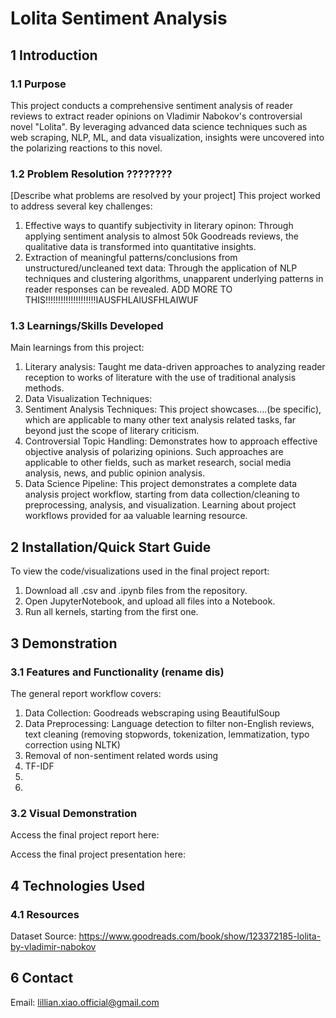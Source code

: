 # Lolita Sentiment Analysis
## 1 Introduction
### 1.1 Purpose
This project conducts a comprehensive sentiment analysis of reader reviews to extract reader opinions on Vladimir Nabokov's controversial novel "Lolita". By leveraging advanced data science techniques such as web scraping, NLP, ML, and data visualization, insights were uncovered into the polarizing reactions to this novel.


### 1.2 Problem Resolution ????????
[Describe what problems are resolved by your project]
This project worked to address several key challenges:
1. Effective ways to quantify subjectivity in literary opinon: Through applying sentiment analysis to almost 50k Goodreads reviews, the qualitative data is transformed into quantitative insights.
2. Extraction of meaningful patterns/conclusions from unstructured/uncleaned text data: Through the application of NLP techniques and clustering algorithms, unapparent underlying patterns in reader responses can be revealed.
ADD MORE TO THIS!!!!!!!!!!!!!!!!!!!!IAUSFHLAIUSFHLAIWUF

### 1.3 Learnings/Skills Developed
Main learnings from this project:
1. Literary analysis: Taught me data-driven approaches to analyzing reader reception to works of literature with the use of traditional analysis methods.
2. Data Visualization Techniques:
3. Sentiment Analysis Techniques: This project showcases....(be specific), which are applicable to many other text analysis related tasks, far beyond just the scope of literary criticism.
4. Controversial Topic Handling: Demonstrates how to approach effective objective analysis of polarizing opinions. Such approaches are applicable to other fields, such as market research, social media analysis, news, and public opinion analysis.
5. Data Science Pipeline: This project demonstrates a complete data analysis project workflow, starting from data collection/cleaning to preprocessing, analysis, and visualization. Learning about project workflows provided for aa valuable learning resource.



## 2 Installation/Quick Start Guide
To view the code/visualizations used in the final project report:
1. Download all .csv and .ipynb files from the repository.
2. Open JupyterNotebook, and upload all files into a Notebook. 
3. Run all kernels, starting from the first one.



## 3 Demonstration
### 3.1 Features and Functionality (rename dis)
The general report workflow covers:
1. Data Collection: Goodreads webscraping using BeautifulSoup
2. Data Preprocessing: Language detection to filter non-English reviews, text cleaning (removing stopwords, tokenization, lemmatization, typo correction using NLTK)
3. Removal of non-sentiment related words using 
4. TF-IDF 
5.
6.

### 3.2 Visual Demonstration
Access the final project report here:

Access the final project presentation here:



## 4 Technologies Used
### 4.1 Resources
Dataset Source: https://www.goodreads.com/book/show/123372185-lolita-by-vladimir-nabokov

## 6 Contact
Email: lillian.xiao.official@gmail.com
